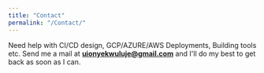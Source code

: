 ```yaml
---
title: "Contact"
permalink: "/Contact/"
---
```


Need help with CI/CD design, GCP/AZURE/AWS Deployments, Building tools etc. Send me a mail at **uionyekwuluje@gmail.com** and I'll do my best
to get back as soon as I can. 
